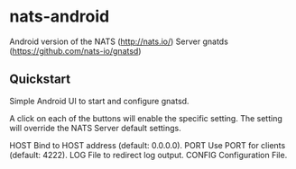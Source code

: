 # nats-android

Android version of the NATS (http://nats.io/) Server gnatds (https://github.com/nats-io/gnatsd)

## Quickstart 

Simple Android UI to start and configure gnatsd.

A click on each of the buttons will enable the specific setting. 
The setting will override the NATS Server default settings.

HOST                  Bind to HOST address (default: 0.0.0.0).
PORT                  Use PORT for clients (default: 4222).
LOG                   File to redirect log output.
CONFIG                Configuration File.
